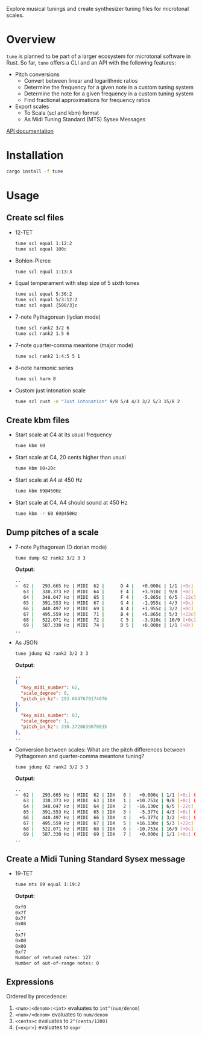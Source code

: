 Explore musical tunings and create synthesizer tuning files for microtonal scales.

# Overview

`tune` is planned to be part of a larger ecosystem for microtonal software in Rust.
So far, `tune` offers a CLI and an API with the following features:

- Pitch conversions
  - Convert between linear and logarithmic ratios
  - Determine the frequency for a given note in a custom tuning system
  - Determine the note for a given frequency in a custom tuning system
  - Find fractional approximations for frequency ratios
- Export scales
  - To Scala (scl and kbm) format
  - As Midi Tuning Standard (MTS) Sysex Messages

[API documentation](https://docs.rs/tune/)

# Installation

```bash
cargo install -f tune
```

# Usage

## Create scl files

* 12-TET
  ```bash
  tune scl equal 1:12:2
  tune scl equal 100c
  ```
* Bohlen-Pierce
  ```bash
  tune scl equal 1:13:3
  ```
* Equal temperament with step size of 5 sixth tones
  ```bash
  tune scl equal 5:36:2
  tune scl equal 5/3:12:2
  tunc scl equal {500/3}c
  ```
* 7-note Pythagorean (lydian mode)
  ```bash
  tune scl rank2 3/2 6
  tune scl rank2 1.5 6
  ```
* 7-note quarter-comma meantone (major mode)
  ```bash
  tune scl rank2 1:4:5 5 1
  ```
* 8-note harmonic series
  ```bash
  tune scl harm 8
  ```
* Custom just intonation scale
  ```bash
  tune scl cust -n "Just intonation" 9/8 5/4 4/3 3/2 5/3 15/8 2
  ```

## Create kbm files

* Start scale at C4 at its usual frequency
  ```bash
  tune kbm 60
  ```

* Start scale at C4, 20 cents higher than usual
  ```bash
  tune kbm 60+20c
  ```

* Start scale at A4 at 450 Hz
  ```bash
  tune kbm 69@450Hz
  ```

* Start scale at C4, A4 should sound at 450 Hz
  ```bash
  tune kbm -r 60 69@450Hz
  ```

## Dump pitches of a scale

* 7-note Pythagorean (D dorian mode)
  ```bash
  tune dump 62 rank2 3/2 3 3
  ```
  **Output:**
  ```bash
  ..
  >  62 |   293.665 Hz | MIDI  62 |      D 4 |   +0.000¢ | 1/1 [+0c] (+0o)
     63 |   330.373 Hz | MIDI  64 |      E 4 |   +3.910¢ | 9/8 [+0c] (+0o)
     64 |   348.047 Hz | MIDI  65 |      F 4 |   -5.865¢ | 6/5 [-22c] (+0o)
     65 |   391.553 Hz | MIDI  67 |      G 4 |   -1.955¢ | 4/3 [+0c] (+0o)
     66 |   440.497 Hz | MIDI  69 |      A 4 |   +1.955¢ | 3/2 [+0c] (+0o)
     67 |   495.559 Hz | MIDI  71 |      B 4 |   +5.865¢ | 5/3 [+22c] (+0o)
     68 |   522.071 Hz | MIDI  72 |      C 5 |   -3.910¢ | 16/9 [+0c] (+0o)
     69 |   587.330 Hz | MIDI  74 |      D 5 |   +0.000¢ | 1/1 [+0c] (+1o)
  ..
  ```

* As JSON
  ```bash
  tune jdump 62 rank2 3/2 3 3
  ```
  **Output:**
  ```json
  ..
  {
    "key_midi_number": 62,
    "scale_degree": 0,
    "pitch_in_hz": 293.6647679174076
  },
  {
    "key_midi_number": 63,
    "scale_degree": 1,
    "pitch_in_hz": 330.3728639070835
  },
  ..
  ```

* Conversion between scales: What are the pitch differences between Pythagorean and quarter-comma meantone tuning?
  ```bash
  tune jdump 62 rank2 3/2 3 3
  ```
  **Output:**
  ```bash
  ..
  >  62 |   293.665 Hz | MIDI  62 | IDX   0 |   +0.000¢ | 1/1 [+0c] (+0o)
     63 |   330.373 Hz | MIDI  63 | IDX   1 |  +10.753¢ | 9/8 [+0c] (+0o)
     64 |   348.047 Hz | MIDI  64 | IDX   2 |  -16.130¢ | 6/5 [-22c] (+0o)
     65 |   391.553 Hz | MIDI  65 | IDX   3 |   -5.377¢ | 4/3 [+0c] (+0o)
     66 |   440.497 Hz | MIDI  66 | IDX   4 |   +5.377¢ | 3/2 [+0c] (+0o)
     67 |   495.559 Hz | MIDI  67 | IDX   5 |  +16.130¢ | 5/3 [+22c] (+0o)
     68 |   522.071 Hz | MIDI  68 | IDX   6 |  -10.753¢ | 16/9 [+0c] (+0o)
     69 |   587.330 Hz | MIDI  69 | IDX   7 |   +0.000¢ | 1/1 [+0c] (+1o)
  ..
  ```

## Create a Midi Tuning Standard Sysex message

* 19-TET
  ```bash
  tune mts 69 equal 1:19:2
  ```
  **Output:**
  ```bash
  0xf0
  0x7f
  0x7f
  0x08
  ..
  0x7f
  0x00
  0x00
  0xf7
  Number of retuned notes: 127
  Number of out-of-range notes: 0
  ```

## Expressions

Ordered by precedence:

1. `<num>:<denom>:<int>` evaluates to `int^(num/denom)`
1. `<num>/<denom>` evaluates to `num/denom`
1. `<cents>c` evaluates to `2^(cents/1200)`
1. `{<expr>}` evaluates to `expr`
